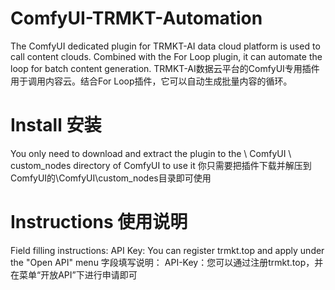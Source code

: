 # ComfyUI-TRMKT-Automation
The ComfyUI dedicated plugin for TRMKT-AI data cloud platform is used to call content clouds. Combined with the For Loop plugin, it can automate the loop for batch content generation.
TRMKT-AI数据云平台的ComfyUI专用插件用于调用内容云。结合For Loop插件，它可以自动生成批量内容的循环。
# Install 安装
You only need to download and extract the plugin to the \ ComfyUI \ custom_nodes directory of ComfyUI to use it
你只需要把插件下载并解压到ComfyUI的\ComfyUI\custom_nodes目录即可使用
# Instructions 使用说明
Field filling instructions:
API Key: You can register trmkt.top and apply under the "Open API" menu
字段填写说明：
API-Key：您可以通过注册trmkt.top，并在菜单“开放API”下进行申请即可


